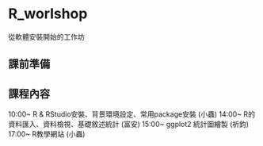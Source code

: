 # R_worlshop
從軟體安裝開始的工作坊 

## 課前準備


## 課程內容
10:00~ R & RStudio安裝、背景環境設定、常用package安裝 (小蟲) 
14:00~ R的資料匯入、資料檢視、基礎敘述統計 (富安) 
15:00~ ggplot2 統計圖繪製 (祈鈞) 
17:00~ R教學網站 (小蟲) 

